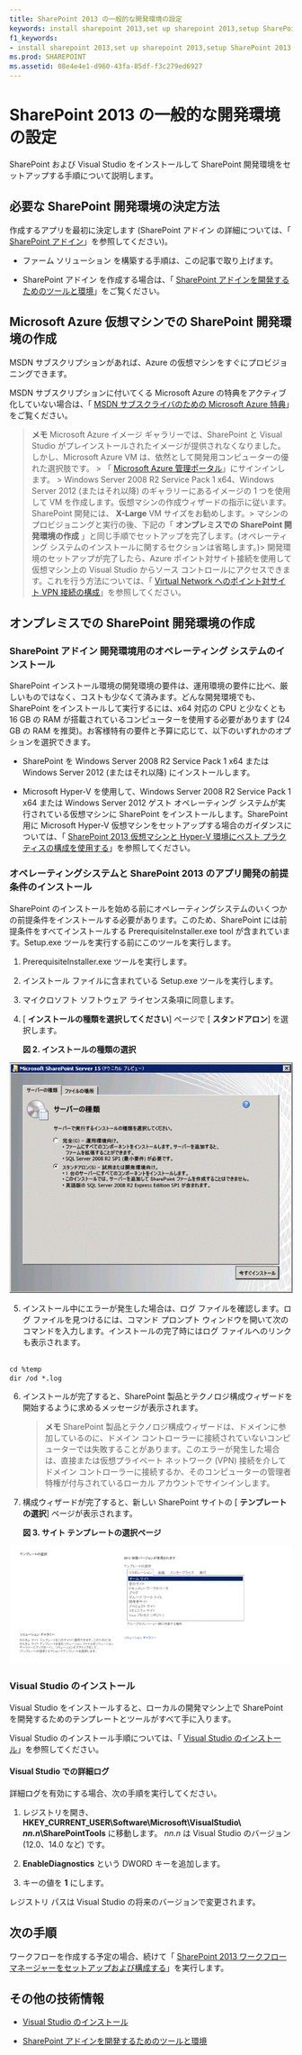 ```yaml
---
title: SharePoint 2013 の一般的な開発環境の設定
keywords: install sharepoint 2013,set up sharepoint 2013,setup SharePoint 2013
f1_keywords:
- install sharepoint 2013,set up sharepoint 2013,setup SharePoint 2013
ms.prod: SHAREPOINT
ms.assetid: 08e4e4e1-d960-43fa-85df-f3c279ed6927
---
```



# SharePoint 2013 の一般的な開発環境の設定
SharePoint および Visual Studio をインストールして SharePoint 開発環境をセットアップする手順について説明します。
## 必要な SharePoint 開発環境の決定方法
<a name="SP15_bk_determinedevenv"> </a>

作成するアプリを最初に決定します (SharePoint アドイン の詳細については、「 [SharePoint アドイン](http://msdn.microsoft.com/library/cd1eda9e-8e54-4223-93a9-a6ea0d18df70%28Office.15%29.aspx)」を参照してください)。
  
    
    

- ファーム ソリューション を構築する手順は、この記事で取り上げます。
    
  
- SharePoint アドイン を作成する場合は、「 [SharePoint アドインを開発するためのツールと環境](http://msdn.microsoft.com/library/6906eb86-8270-4098-8106-1e8d0d3c212e%28Office.15%29.aspx)」をご覧ください。
    
  

## Microsoft Azure 仮想マシンでの SharePoint 開発環境の作成
<a name="SP15_bk_devenvazure"> </a>

MSDN サブスクリプションがあれば、Azure の仮想マシンをすぐにプロビジョニングできます。
  
    
    
MSDN サブスクリプションに付いてくる Microsoft Azure の特典をアクティブ化していない場合は、「 [MSDN サブスクライバのための Microsoft Azure 特典](http://azure.microsoft.com/ja-jp/pricing/member-offers/msdn-benefits/)」をご覧ください。
  
    
    

> **メモ**
> Microsoft Azure イメージ ギャラリーでは、SharePoint と Visual Studio がプレインストールされたイメージが提供されなくなりました。しかし、Microsoft Azure VM は、依然として開発用コンピューターの優れた選択肢です。 > 「 [Microsoft Azure 管理ポータル](https://manage.windowsazure.com)」にサインインします。 > Windows Server 2008 R2 Service Pack 1 x64、Windows Server 2012 (またはそれ以降) のギャラリーにあるイメージの 1 つを使用して VM を作成します。仮想マシンの作成ウィザードの指示に従います。SharePoint 開発には、 **X-Large** VM サイズをお勧めします。> マシンのプロビジョニングと実行の後、下記の「 **オンプレミスでの SharePoint 開発環境の作成** 」と同じ手順でセットアップを完了します。(オペレーティング システムのインストールに関するセクションは省略します。)> 開発環境のセットアップが完了したら、Azure ポイント対サイト接続を使用して仮想マシン上の Visual Studio からソース コントロールにアクセスできます。これを行う方法については、「 [Virtual Network へのポイント対サイト VPN 接続の構成](https://azure.microsoft.com/ja-JP/documentation/articles/vpn-gateway-point-to-site-create/)」を参照してください。 
  
    
    


## オンプレミスでの SharePoint 開発環境の作成
<a name="SP15_bk_devenvazure"> </a>


  
    
    

### SharePoint アドイン 開発環境用のオペレーティング システムのインストール
<a name="SP15_bk_InstallOS"> </a>

SharePoint インストール環境の開発環境の要件は、運用環境の要件に比べ、厳しいものではなく、コストも少なくて済みます。どんな開発環境でも、SharePoint をインストールして実行するには、x64 対応の CPU と少なくとも 16 GB の RAM が搭載されているコンピューターを使用する必要があります (24 GB の RAM を推奨)。お客様特有の要件と予算に応じて、以下のいずれかのオプションを選択できます。
  
    
    

- SharePoint を Windows Server 2008 R2 Service Pack 1 x64 または Windows Server 2012 (またはそれ以降) にインストールします。
    
  
- Microsoft Hyper-V を使用して、Windows Server 2008 R2 Service Pack 1 x64 または Windows Server 2012 ゲスト オペレーティング システムが実行されている仮想マシンに SharePoint をインストールします。SharePoint 用に Microsoft Hyper-V 仮想マシンをセットアップする場合のガイダンスについては、「 [SharePoint 2013 仮想マシンと Hyper-V 環境にベスト プラクティスの構成を使用する](http://technet.microsoft.com/ja-jp/library/ff621103%28v=office.15%29.aspx)」を参照してください。
    
  

### オペレーティングシステムと SharePoint 2013 のアプリ開発の前提条件のインストール
<a name="SP15_bk_prereqsOS"> </a>

SharePoint のインストールを始める前にオペレーティングシステムのいくつかの前提条件をインストールする必要があります。このため、SharePoint には前提条件をすべてインストールする PrerequisiteInstaller.exe tool が含まれています。Setup.exe ツールを実行する前にこのツールを実行します。
  
    
    

1. PrerequisiteInstaller.exe ツールを実行します。
    
  
2. インストール ファイルに含まれている Setup.exe ツールを実行します。
    
  
3. マイクロソフト ソフトウェア ライセンス条項に同意します。
    
  
4. [ **インストールの種類を選択してください**] ページで [ **スタンドアロン**] を選択します。
    
   **図 2. インストールの種類の選択**

  

![SharePoint 2013 インストール サーバーの種類](images/SP15_app_ServerType.gif)
  

  

  
5. インストール中にエラーが発生した場合は、ログ ファイルを確認します。ログ ファイルを見つけるには、コマンド プロンプト ウィンドウを開いて次のコマンドを入力します。インストールの完了時にはログ ファイルへのリンクも表示されます。
    
  ```
  
cd %temp
dir /od *.log
  ```

6. インストールが完了すると、SharePoint 製品とテクノロジ構成ウィザードを開始するように求めるメッセージが表示されます。
    
    > **メモ**
      > SharePoint 製品とテクノロジ構成ウィザードは、ドメインに参加しているのに、ドメイン コントローラーに接続されていないコンピューターでは失敗することがあります。このエラーが発生した場合は、直接または仮想プライベート ネットワーク (VPN) 接続を介してドメイン コントローラーに接続するか、そのコンピューターの管理者特権が付与されているローカル アカウントでサインインします。 
7. 構成ウィザードが完了すると、新しい SharePoint サイトの [ **テンプレートの選択**] ページが表示されます。
    
   **図 3. サイト テンプレートの選択ページ**

  

![SharePoint 2013 サイト テンプレート](images/SP15_app_ChooseSiteTemplates.gif)
  

  

  

### Visual Studio のインストール
<a name="SP15_bk_installVS"> </a>

Visual Studio をインストールすると、ローカルの開発マシン上で SharePoint を開発するためのテンプレートとツールがすべて手に入ります。
  
    
    
Visual Studio のインストール手順については、「 [Visual Studio のインストール](http://msdn.microsoft.com/ja-jp/library/e2h7fzkw.aspx)」を参照してください。
  
    
    

#### Visual Studio での詳細ログ

詳細ログを有効にする場合、次の手順を実行してください。
  
    
    

1. レジストリを開き、 **HKEY_CURRENT_USER\\Software\\Microsoft\\VisualStudio\\ _nn.n_\\SharePointTools** に移動します。 _nn.n_ は Visual Studio のバージョン (12.0、14.0 など) です。
    
  
2. **EnableDiagnostics** という DWORD キーを追加します。
    
  
3. キーの値を **1** にします。
    
  
レジストリ パスは Visual Studio の将来のバージョンで変更されます。
  
    
    

## 次の手順
<a name="SP15_bk_devenvazure"> </a>

ワークフローを作成する予定の場合、続けて「 [SharePoint 2013 ワークフロー マネージャーをセットアップおよび構成する](set-up-and-configure-sharepoint-2013-workflow-manager.md)」を実行します。
  
    
    

## その他の技術情報
<a name="SP15_bk_AddlResources"> </a>


-  [Visual Studio のインストール](http://msdn.microsoft.com/ja-jp/library/e2h7fzkw.aspx)
    
  
-  [SharePoint アドインを開発するためのツールと環境](http://msdn.microsoft.com/library/6906eb86-8270-4098-8106-1e8d0d3c212e%28Office.15%29.aspx)
    
  

  
    
    


